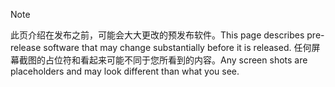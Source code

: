 > [!NOTE]
> <span data-ttu-id="1a602-101">此页介绍在发布之前，可能会大大更改的预发布软件。</span><span class="sxs-lookup"><span data-stu-id="1a602-101">This page describes pre-release software that may change substantially before it is released.</span></span> <span data-ttu-id="1a602-102">任何屏幕截图的占位符和看起来可能不同于您所看到的内容。</span><span class="sxs-lookup"><span data-stu-id="1a602-102">Any screen shots are placeholders and may look different than what you see.</span></span> 